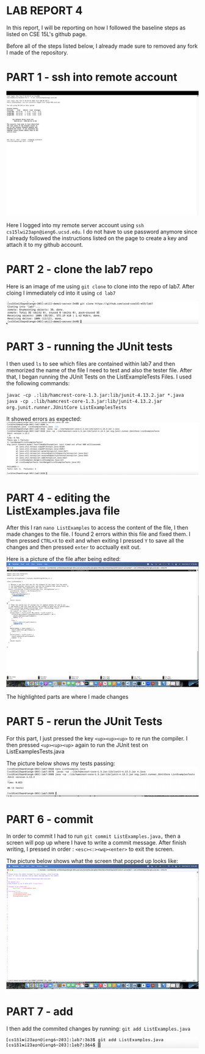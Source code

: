 # LAB REPORT 4

In this report, I will be reporting on how I followed the baseline steps as listed on CSE 15L's github page. 

Before all of the steps listed below, I already made sure to removed any fork I made of the repository. 

# PART 1 - ssh into remote account


![image](login.png)

Here I logged into my remote server account using `ssh cs15lwi23apn@ieng6.ucsd.edu`. I do not have to use password anymore since I already followed 
the instructions listed on the page to create a key and attach it to my github account.



# PART 2 - clone the lab7 repo 

Here is an image of me using `git clone` to clone into the repo of lab7. After cloing I immediately cd into it using `cd lab7`

![image](gitclone.png)



# PART 3 - running the JUnit tests

I then used `ls` to see which files are contained within lab7 and then memorized the name of the file I need to test and also the tester file. After that, I began running the JUnit Tests on the ListExampleTests Files. I used the following commands:
```
javac -cp .:lib/hamcrest-core-1.3.jar:lib/junit-4.13.2.jar *.java
java -cp .:lib/hamcrest-core-1.3.jar:lib/junit-4.13.2.jar org.junit.runner.JUnitCore ListExamplesTests

```
It showed errors as expected:
![image](testfails.png)



# PART 4 - editing the ListExamples.java file

After this I ran `nano ListExamples` to access the content of the file, I then made changes to the file. I found 2 errors within this file and fixed them. I then pressed `CTRL+X` to exit and when exiting I pressed `Y` to save all the changes and then pressed `enter` to acctually exit out.

Here is a picture of the file after being edited:
![image](editedfile.png)

The highlighted parts are where I made changes


# PART 5 - rerun the JUnit Tests

For this part, I just pressed the key `<up><up><up>` to re run the compiler. I then pressed `<up><up><up>` again to run the JUnit test on ListExamplesTests.java 

The picture below shows my tests passing:
![image](testpass.png)



# PART 6 - commit 
 
 In order to commit I had to run `git commit ListExamples.java,` then a screen will pop up where I have to write a commit message. After finish writing, 
 I pressed in order : `<esc><:><wq><enter>` to exit the screen. 
 
 The picture below shows what the screen that popped up looks like:
 ![image](gitcommit.png)
 
 # PART 7 - add
 
 I then add the commited changes by running:
 `git add ListExamples.java`
 
 ![image](gitnewadd.png)

 












